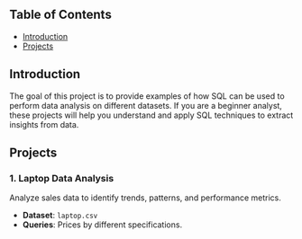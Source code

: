 
## Table of Contents
- [Introduction](#introduction)
- [Projects](#projects)
## Introduction
The goal of this project is to provide examples of how SQL can be used to perform data analysis on different datasets. If you are a beginner analyst, these projects will help you understand and apply SQL techniques to extract insights from data.

## Projects
### 1. Laptop Data Analysis
Analyze sales data to identify trends, patterns, and performance metrics.
- **Dataset**: `laptop.csv`
- **Queries**: Prices by different specifications.

